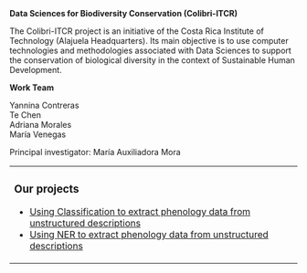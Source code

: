 <table>
  <tr>    
<b>Data Sciences for Biodiversity Conservation (Colibri-ITCR)</b>
    
  The Colibri-ITCR project is an initiative of the Costa Rica Institute of Technology (Alajuela Headquarters). Its main objective is to use computer technologies and methodologies associated with Data Sciences to support the conservation of biological diversity in the context of Sustainable Human Development.
  </tr>    

  
  <tr>    
    <td valign="top">

### Our projects
<!-- inicio de repositorios -->
* [Using Classification to extract phenology data from unstructured descriptions](https://github.com/colibri-itcr/EBV-phenology-classification)
* [Using NER to extract phenology data from unstructured descriptions](https://github.com/colibri-itcr/EBV-phenology-NER)
<!-- fin de repositorios-->
</td>
<tr>    
<b>Work Team</b>

Yannina Contreras<br>
Te Chen<br>
Adriana Morales<br>
María Venegas<br>

Principal investigator: María Auxiliadora Mora
  </tr>    
    
    
    
</tr></table>

<!--
![Contador](https://profile-counter.glitch.me/{colibri-itcr}/count.svg)

<img align="right" height="15" src="https://profile-counter.glitch.me/{colibri-itcr}/count.svg">
-->


<!--
**colibri-itcr/colibri-itcr** is a ✨ _special_ ✨ repository because its `README.md` (this file) appears on your GitHub profile.

Here are some ideas to get you started:

- 🔭 I’m currently working on ...
- 🌱 I’m currently learning ...
- 👯 I’m looking to collaborate on ...
- 🤔 I’m looking for help with ...
- 💬 Ask me about ...
- 📫 How to reach me: ...
- 😄 Pronouns: ...
- ⚡ Fun fact: ...
-->
